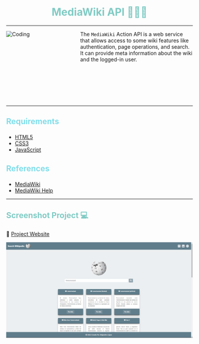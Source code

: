 # <h1 align="center" style="color: #80cbc4;"> MediaWiki API 👨🏻‍💻 </h1> <hr>  

<img align="left" alt="Coding" width="200" height="200" src="https://upload.wikimedia.org/wikipedia/commons/9/98/New-Bouncywikilogo.gif?20120722103348">

The `MediaWiki` Action API is a web service that allows access to some wiki features like authentication, page operations, and search. It can provide meta information about the wiki and the logged-in user. <br><br><br><br><br><br><br>
<hr>  

## <p align="left" style="color: #80deea;"> Requirements </p>

- [HTML5](https://developer.mozilla.org/es/docs/Web/HTML) 
- [CSS3](https://developer.mozilla.org/es/docs/Web/CSS)
- [JavaScript](https://developer.mozilla.org/es/docs/Web/JavaScript)


## <p align="left" style="color: #80deea;"> References </p>

- [MediaWiki](https://www.mediawiki.org/wiki/API:Main_page)
- [MediaWiki Help](https://es.wikipedia.org/w/api.php) 

<hr>  

## <p align="left" style="color: #80cbc4;"> Screenshot Project 💻 </p>

🔶 [Project Website](https://alejandro-190107.github.io/MediaWiki-API/)

![Screenshot](assets/img/Screenshot.png)
